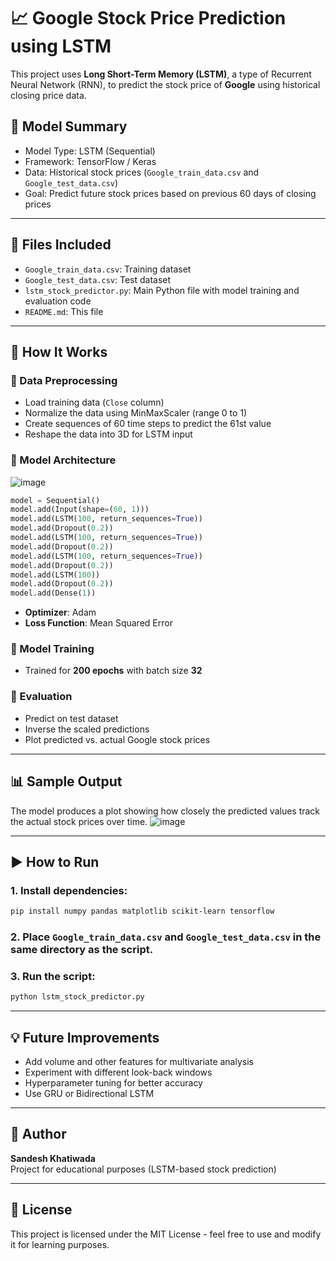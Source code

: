 # 📈 Google Stock Price Prediction using LSTM

This project uses **Long Short-Term Memory (LSTM)**, a type of Recurrent Neural Network (RNN), to predict the stock price of **Google** using historical closing price data.

## 🧠 Model Summary

- Model Type: LSTM (Sequential)
- Framework: TensorFlow / Keras
- Data: Historical stock prices (`Google_train_data.csv` and `Google_test_data.csv`)
- Goal: Predict future stock prices based on previous 60 days of closing prices

---

## 📂 Files Included

- `Google_train_data.csv`: Training dataset  
- `Google_test_data.csv`: Test dataset  
- `lstm_stock_predictor.py`: Main Python file with model training and evaluation code  
- `README.md`: This file

---

## 🔧 How It Works

### 🔹 Data Preprocessing
- Load training data (`Close` column)
- Normalize the data using MinMaxScaler (range 0 to 1)
- Create sequences of 60 time steps to predict the 61st value
- Reshape the data into 3D for LSTM input

### 🔹 Model Architecture
![image](https://github.com/user-attachments/assets/0b4cf276-b80c-4f7b-acbe-b41b19a6f517)


```python
model = Sequential()
model.add(Input(shape=(60, 1)))
model.add(LSTM(100, return_sequences=True))
model.add(Dropout(0.2))
model.add(LSTM(100, return_sequences=True))
model.add(Dropout(0.2))
model.add(LSTM(100, return_sequences=True))
model.add(Dropout(0.2))
model.add(LSTM(100))
model.add(Dropout(0.2))
model.add(Dense(1))
```

- **Optimizer**: Adam  
- **Loss Function**: Mean Squared Error

### 🔹 Model Training
- Trained for **200 epochs** with batch size **32**

### 🔹 Evaluation
- Predict on test dataset  
- Inverse the scaled predictions  
- Plot predicted vs. actual Google stock prices

---

## 📊 Sample Output

The model produces a plot showing how closely the predicted values track the actual stock prices over time.
![image](https://github.com/user-attachments/assets/f436b24e-7923-47ed-bb01-1e8ede494ee4)


---

## ▶️ How to Run

### 1. Install dependencies:

```bash
pip install numpy pandas matplotlib scikit-learn tensorflow
```

### 2. Place `Google_train_data.csv` and `Google_test_data.csv` in the same directory as the script.

### 3. Run the script:

```bash
python lstm_stock_predictor.py
```

---

## 💡 Future Improvements

- Add volume and other features for multivariate analysis  
- Experiment with different look-back windows  
- Hyperparameter tuning for better accuracy  
- Use GRU or Bidirectional LSTM  

---

## 📌 Author

**Sandesh Khatiwada**  
Project for educational purposes (LSTM-based stock prediction)

---

## 📃 License

This project is licensed under the MIT License - feel free to use and modify it for learning purposes.

